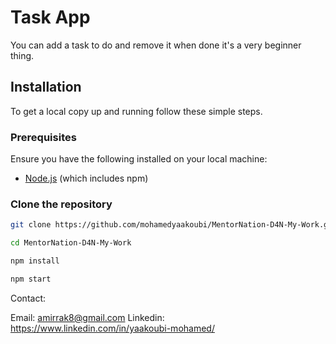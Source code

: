 # Task App

You can add a task to do and remove it when done it's a very beginner thing.

## Installation

To get a local copy up and running follow these simple steps.

### Prerequisites

Ensure you have the following installed on your local machine:

- [Node.js](https://nodejs.org/en/download/) (which includes npm)

### Clone the repository

```sh
git clone https://github.com/mohamedyaakoubi/MentorNation-D4N-My-Work.git
```
```sh
cd MentorNation-D4N-My-Work
```
```sh
npm install
```
```sh
npm start
```
Contact:

Email: amirrak8@gmail.com
Linkedin: https://www.linkedin.com/in/yaakoubi-mohamed/
